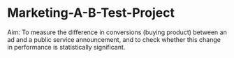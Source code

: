 # Marketing-A-B-Test-Project
Aim: To measure the difference in conversions (buying product) between an ad and a public service announcement, and to check whether this change in performance is statistically significant.
